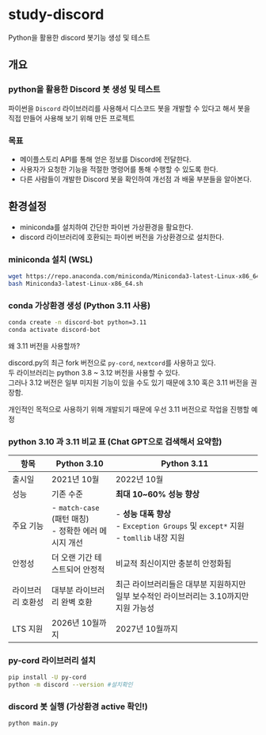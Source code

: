 # study-discord
Python을 활용한 discord 봇기능 생성 및 테스트

## 개요

### python을 활용한 Discord 봇 생성 및 테스트  
파이썬을 `Discord` 라이브러리를 사용해서 디스코드 봇을 개발할 수 있다고 해서 봇을 직접 만들어 사용해 보기 위해 만든 프로젝트

### 목표  
- 메이플스토리 API를 통해 얻은 정보를 Discord에 전달한다.
- 사용자가 요청한 기능을 적절한 명령어를 통해 수행할 수 있도록 한다.
- 다른 사람들이 개발한 Discord 봇을 확인하여 개선점 과 배울 부분들을 알아본다.

## 환경설정
- miniconda를 설치하여 간단한 파이썬 가상환경을 활요한다.
- discord 라이브러리에 호환되는 파이썬 버전을 가상환경으로 설치한다.

### miniconda 설치 (WSL)
```bash
wget https://repo.anaconda.com/miniconda/Miniconda3-latest-Linux-x86_64.sh
bash Miniconda3-latest-Linux-x86_64.sh
```

### conda 가상환경 생성 (Python 3.11 사용)
```bash
conda create -n discord-bot python=3.11
conda activate discord-bot
```

왜 3.11 버전을 사용할까?

discord.py의 최근 fork 버전으로 `py-cord`, `nextcord`를 사용하고 있다.  
두 라이브러리는 python 3.8 ~ 3.12 버전을 사용할 수 있다.  
그러나 3.12 버전은 일부 미지원 기능이 있을 수도 있기 때문에 3.10 혹은 3.11 버전을 권장함.

개인적인 목적으로 사용하기 위해 개발되기 때문에 우선 3.11 버전으로 작업을 진행할 예정

### python 3.10 과 3.11 비교 표 (Chat GPT으로 검색해서 요약함)

| 항목        | Python 3.10                                 | Python 3.11                                                                  |
| --------- | ------------------------------------------- | ---------------------------------------------------------------------------- |
| 출시일       | 2021년 10월                                   | 2022년 10월                                                                    |
| 성능        | 기존 수준                                       | **최대 10\~60% 성능 향상**                                                         |
| 주요 기능     | - `match-case` (패턴 매칭) <br> - 정확한 에러 메시지 개선 | - **성능 대폭 향상**<br> - `Exception Groups` 및 `except*` 지원<br> - `tomllib` 내장 지원 |
| 안정성       | 더 오랜 기간 테스트되어 안정적                           | 비교적 최신이지만 충분히 안정화됨                                                           |
| 라이브러리 호환성 | 대부분 라이브러리 완벽 호환                             | 최근 라이브러리들은 대부분 지원하지만 일부 보수적인 라이브러리는 3.10까지만 지원 가능성                           |
| LTS 지원    | 2026년 10월까지                                 | 2027년 10월까지                                                                  |

### py-cord 라이브러리 설치
```bash
pip install -U py-cord
python -m discord --version #설치확인
```

### discord 봇 실행 (가상환경 active 확인!)
```bash
python main.py
```